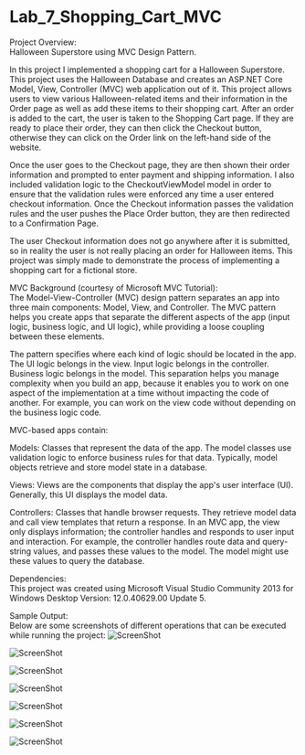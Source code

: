 # Lab_7_Shopping_Cart_MVC 
Project Overview:     
Halloween Superstore using MVC Design Pattern.      
      
In this project I implemented a shopping cart for a Halloween Superstore. This project uses the Halloween Database and creates an ASP.NET Core Model, View, Controller (MVC) web application out of it. This project allows users to view various Halloween-related items and their information in the Order page as well as add these items to their shopping cart. After an order is added to the cart, the user is taken to the Shopping Cart page. If they are ready to place their order, they can then click the Checkout button, otherwise they can click on the Order link on the left-hand side of the website. 

Once the user goes to the Checkout page, they are then shown their order information and prompted to enter payment and shipping information. I also included validation logic to the CheckoutViewModel model in order to ensure that the validation rules were enforced any time a user entered checkout information. Once the Checkout information passes the validation rules and the user pushes the Place Order button, they are then redirected to a Confirmation Page.    
    
The user Checkout information does not go anywhere after it is submitted, so in reality the user is not really placing an order for Halloween items. This project was simply made to demonstrate the process of implementing a shopping cart for a fictional store.     
      
MVC Background (courtesy of Microsoft MVC Tutorial):      
The Model-View-Controller (MVC) design pattern separates an app into three main components: Model, View, and Controller. The MVC pattern helps you create apps that separate the different aspects of the app (input logic, business logic, and UI logic), while providing a loose coupling between these elements.      
          
The pattern specifies where each kind of logic should be located in the app. The UI logic belongs in the view. Input logic belongs in the controller. Business logic belongs in the model. This separation helps you manage complexity when you build an app, because it enables you to work on one aspect of the implementation at a time without impacting the code of another. For example, you can work on the view code without depending on the business logic code.          
           
MVC-based apps contain:      
         
Models: Classes that represent the data of the app. The model classes use validation logic to enforce business rules for that data. Typically, model objects retrieve and store model state in a database.     
     
Views: Views are the components that display the app's user interface (UI). Generally, this UI displays the model data.     
       
Controllers: Classes that handle browser requests. They retrieve model data and call view templates that return a response. In an MVC app, the view only displays information; the controller handles and responds to user input and interaction. For example, the controller handles route data and query-string values, and passes these values to the model. The model might use these values to query the database.        
     
        
Dependencies:      
This project was created using Microsoft Visual Studio Community 2013 for Windows Desktop Version: 12.0.40629.00 Update 5.
      
       
Sample Output:     
Below are some screenshots of different operations that can be executed while running the project: 
![ScreenShot](https://user-images.githubusercontent.com/14812721/47127170-df3f2f00-d240-11e8-894a-b48a25102051.jpg)    
     
![ScreenShot](https://user-images.githubusercontent.com/14812721/47127163-dcdcd500-d240-11e8-9ef3-218c16ddfcd8.jpg)     
     
![ScreenShot](https://user-images.githubusercontent.com/14812721/47127164-dd756b80-d240-11e8-9399-abf3ce341f3b.jpg)     
     
![ScreenShot](https://user-images.githubusercontent.com/14812721/47127165-dd756b80-d240-11e8-983e-d6558cbf5dcf.jpg)     
     
![ScreenShot](https://user-images.githubusercontent.com/14812721/47127166-dd756b80-d240-11e8-9f33-72bdc0663b7c.jpg)     
     
![ScreenShot](https://user-images.githubusercontent.com/14812721/47127167-de0e0200-d240-11e8-957e-ce194b070977.jpg)     
      
![ScreenShot](https://user-images.githubusercontent.com/14812721/47127168-dea69880-d240-11e8-8b2b-e0245fb15e55.jpg)
